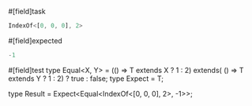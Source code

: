#[field]task
```ts
IndexOf<[0, 0, 0], 2>
```

#[field]expected
```ts
-1
```

#[field]test
type Equal<X, Y> = (<T>() => T extends X ? 1 : 2) extends(
    <T>() => T extends Y ? 1 : 2) ? true : false;
type Expect<T extends true> = T;

type Result = Expect<Equal<IndexOf<[0, 0, 0], 2>, -1>>;